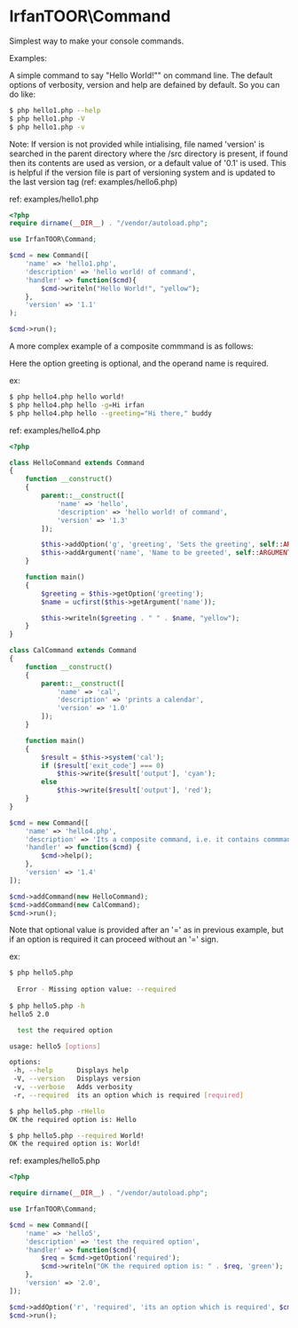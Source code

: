 # IrfanTOOR\Command

Simplest way to make your console commands.

Examples:

A simple command to say "Hello World!"" on command line. The default options of verbosity, version and help are defained by default. So you can do like:

```sh
$ php hello1.php --help
$ php hello1.php -V
$ php hello1.php -v
```

Note: If version is not provided while intialising, file named 'version' is searched in the parent directory where the /src directory is present, if found then its contents are used as version, or a default value of '0.1' is used. This is helpful if the version file is part of versioning system and is updated to the last version tag (ref: examples/hello6.php)

ref: examples/hello1.php
```php
<?php
require dirname(__DIR__) . "/vendor/autoload.php";

use IrfanTOOR\Command;

$cmd = new Command([
    'name' => 'hello1.php', 
    'description' => 'hello world! of command', 
    'handler' => function($cmd){
        $cmd->writeln("Hello World!", "yellow");
    },
    'version' => '1.1'
);

$cmd->run();
```

A more complex example of a composite commmand is as follows:

Here the option greeting is optional, and the operand name is required.

ex:
```sh
$ php hello4.php hello world!
$ php hello4.php hello -g=Hi irfan
$ php hello4.php hello --greeting="Hi there," buddy
```

ref: examples/hello4.php
```php
<?php

class HelloCommand extends Command
{
    function __construct()
    {
        parent::__construct([
            'name' => 'hello', 
            'description' => 'hello world! of command', 
            'version' => '1.3'
        ]);

        $this->addOption('g', 'greeting', 'Sets the greeting', self::ARGUMENT_OPTIONAL, 'Hello');
        $this->addArgument('name', 'Name to be greeted', self::ARGUMENT_REQUIRED);
    }

    function main()
    {
        $greeting = $this->getOption('greeting');
        $name = ucfirst($this->getArgument('name'));

        $this->writeln($greeting . " " . $name, "yellow");
    }
}

class CalCommand extends Command
{
    function __construct()
    {
        parent::__construct([
            'name' => 'cal', 
            'description' => 'prints a calendar',
            'version' => '1.0'
        ]);
    }

    function main()
    {
        $result = $this->system('cal');
        if ($result['exit_code'] === 0)
            $this->write($result['output'], 'cyan');
        else
            $this->write($result['output'], 'red');
    }
}

$cmd = new Command([
    'name' => 'hello4.php',
    'description' => 'Its a composite command, i.e. it contains commmands',
    'handler' => function($cmd) {
        $cmd->help();
    },
    'version' => '1.4'
]);

$cmd->addCommand(new HelloCommand);
$cmd->addCommand(new CalCommand);
$cmd->run();
```

Note that optional value is provided after an '=' as in previous example, but if an option is required it can proceed without an '=' sign.

ex:
```sh
$ php hello5.php
                                            
  Error - Missing option value: --required  
                                            
$ php hello5.php -h
hello5 2.0

  test the required option

usage: hello5 [options]

options:
 -h, --help      Displays help
 -V, --version   Displays version
 -v, --verbose   Adds verbosity
 -r, --required  its an option which is required [required]

$ php hello5.php -rHello
OK the required option is: Hello

$ php hello5.php --required World!
OK the required option is: World!
```

ref: examples/hello5.php
```php
<?php

require dirname(__DIR__) . "/vendor/autoload.php";

use IrfanTOOR\Command;

$cmd = new Command([
    'name' => 'hello5',
    'description' => 'test the required option',
    'handler' => function($cmd){
        $req = $cmd->getOption('required');
        $cmd->writeln("OK the required option is: " . $req, 'green');
    },
    'version' => '2.0',
]);

$cmd->addOption('r', 'required', 'its an option which is required', $cmd::ARGUMENT_REQUIRED);
$cmd->run();
```
